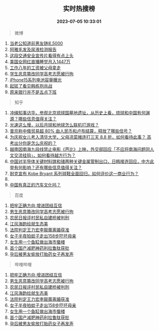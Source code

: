 <div align="center"><h2>实时热搜榜</h2><h4>2023-07-05 10:33:01</h4></div>

> 微博  

1. [当老公知道前男友随礼5000](https://s.weibo.com/weibo?q=%23%E5%BD%93%E8%80%81%E5%85%AC%E7%9F%A5%E9%81%93%E5%89%8D%E7%94%B7%E5%8F%8B%E9%9A%8F%E7%A4%BC5000%23&t=31&band_rank=1&Refer=top)<br />
2. [阿雅毛发及尿液检测报告](https://s.weibo.com/weibo?q=%23%E9%98%BF%E9%9B%85%E6%AF%9B%E5%8F%91%E5%8F%8A%E5%B0%BF%E6%B6%B2%E6%A3%80%E6%B5%8B%E6%8A%A5%E5%91%8A%23&t=31&band_rank=2&Refer=top)<br />
3. [这段交通安全宣传片看得有点上头](https://s.weibo.com/weibo?q=%23%E8%BF%99%E6%AE%B5%E4%BA%A4%E9%80%9A%E5%AE%89%E5%85%A8%E5%AE%A3%E4%BC%A0%E7%89%87%E7%9C%8B%E5%BE%97%E6%9C%89%E7%82%B9%E4%B8%8A%E5%A4%B4%23&t=31&band_rank=3&Refer=top)<br />
4. [美国女网红直播睡觉月入1447万](https://s.weibo.com/weibo?q=%23%E7%BE%8E%E5%9B%BD%E5%A5%B3%E7%BD%91%E7%BA%A2%E7%9B%B4%E6%92%AD%E7%9D%A1%E8%A7%89%E6%9C%88%E5%85%A51447%E4%B8%87%23&t=31&band_rank=4&Refer=top)<br />
5. [工作八年的工资被父母拿走](https://s.weibo.com/weibo?q=%23%E5%B7%A5%E4%BD%9C%E5%85%AB%E5%B9%B4%E7%9A%84%E5%B7%A5%E8%B5%84%E8%A2%AB%E7%88%B6%E6%AF%8D%E6%8B%BF%E8%B5%B0%23&t=31&band_rank=5&Refer=top)<br />
6. [学生恶意篡改同学高考志愿被行拘](https://s.weibo.com/weibo?q=%23%E5%AD%A6%E7%94%9F%E6%81%B6%E6%84%8F%E7%AF%A1%E6%94%B9%E5%90%8C%E5%AD%A6%E9%AB%98%E8%80%83%E5%BF%97%E6%84%BF%E8%A2%AB%E8%A1%8C%E6%8B%98%23&t=31&band_rank=6&Refer=top)<br />
7. [iPhone15系列电池容量曝光](https://s.weibo.com/weibo?q=%23iPhone15%E7%B3%BB%E5%88%97%E7%94%B5%E6%B1%A0%E5%AE%B9%E9%87%8F%E6%9B%9D%E5%85%89%23&t=31&band_rank=7&Refer=top)<br />
8. [起猛了看见韩栋抱肖战](https://s.weibo.com/weibo?q=%23%E8%B5%B7%E7%8C%9B%E4%BA%86%E7%9C%8B%E8%A7%81%E9%9F%A9%E6%A0%8B%E6%8A%B1%E8%82%96%E6%88%98%23&t=31&band_rank=8&Refer=top)<br />
9. [原来银行并不是五点下班](https://s.weibo.com/weibo?q=%23%E5%8E%9F%E6%9D%A5%E9%93%B6%E8%A1%8C%E5%B9%B6%E4%B8%8D%E6%98%AF%E4%BA%94%E7%82%B9%E4%B8%8B%E7%8F%AD%23&t=31&band_rank=9&Refer=top)<br />

> 知乎  

1. [冲绳知事访华，参观北京琉球国墓地遗址，从历史上看，琉球和中国有何渊源？哪些信息值得关注？](https://www.zhihu.com/question/610361691)<br />
2. [光速这么慢，以后月球和地球怎么联机打游戏？](https://www.zhihu.com/question/609921573)<br />
3. [普京称中俄贸易超 80% 由人民币和卢布结算，释放了哪些信号？](https://www.zhihu.com/question/610356466)<br />
4. [为庆祝女儿考入清华大学，父母凉菜摊连打三天 8.8 折，如何看待此事？ 高考出分你是怎么庆祝的？](https://www.zhihu.com/question/609394580)<br />
5. [越南因南海九段线禁止电影《芭比》上映，外交部回应「不应将南海问题同人文交流挂钩」，如何看待越方行为？](https://www.zhihu.com/question/610272972)<br />
6. [中国对半导体关键材料镓和锗两种关键金属管制出口，日韩接连回应，中方此举有何影响？还有哪些信息值得关注？](https://www.zhihu.com/question/610357929)<br />
7. [耐克宣布 Kobe Bryant 系列球鞋全面回归，如何评价这一商业行为？](https://www.zhihu.com/question/610236585)<br />
8. []()<br />
9. [中国有真正的汽车文化吗？](https://www.zhihu.com/question/318609913)<br />

> 百度  

1. [把牢正确方向 增进团结互信](https://www.baidu.com/s?wd=%E6%8A%8A%E7%89%A2%E6%AD%A3%E7%A1%AE%E6%96%B9%E5%90%91+%E5%A2%9E%E8%BF%9B%E5%9B%A2%E7%BB%93%E4%BA%92%E4%BF%A1&sa=fyb_news&rsv_dl=fyb_news)<br />
2. [男生恶意篡改同学高考志愿被行拘](https://www.baidu.com/s?wd=%E7%94%B7%E7%94%9F%E6%81%B6%E6%84%8F%E7%AF%A1%E6%94%B9%E5%90%8C%E5%AD%A6%E9%AB%98%E8%80%83%E5%BF%97%E6%84%BF%E8%A2%AB%E8%A1%8C%E6%8B%98&sa=fyb_news&rsv_dl=fyb_news)<br />
3. [农民日报评村民私自建桥被判刑](https://www.baidu.com/s?wd=%E5%86%9C%E6%B0%91%E6%97%A5%E6%8A%A5%E8%AF%84%E6%9D%91%E6%B0%91%E7%A7%81%E8%87%AA%E5%BB%BA%E6%A1%A5%E8%A2%AB%E5%88%A4%E5%88%91&sa=fyb_news&rsv_dl=fyb_news)<br />
4. [江风海韵绘就生态美](https://www.baidu.com/s?wd=%E6%B1%9F%E9%A3%8E%E6%B5%B7%E9%9F%B5%E7%BB%98%E5%B0%B1%E7%94%9F%E6%80%81%E7%BE%8E&sa=fyb_news&rsv_dl=fyb_news)<br />
5. [法院判定王力宏李靓蕾离婚获准](https://www.baidu.com/s?wd=%E6%B3%95%E9%99%A2%E5%88%A4%E5%AE%9A%E7%8E%8B%E5%8A%9B%E5%AE%8F%E6%9D%8E%E9%9D%93%E8%95%BE%E7%A6%BB%E5%A9%9A%E8%8E%B7%E5%87%86&sa=fyb_news&rsv_dl=fyb_news)<br />
6. [女子半夜拍蚊子走出158步吓坏母亲](https://www.baidu.com/s?wd=%E5%A5%B3%E5%AD%90%E5%8D%8A%E5%A4%9C%E6%8B%8D%E8%9A%8A%E5%AD%90%E8%B5%B0%E5%87%BA158%E6%AD%A5%E5%90%93%E5%9D%8F%E6%AF%8D%E4%BA%B2&sa=fyb_news&rsv_dl=fyb_news)<br />
7. [女生用一个鱼缸做出海市蜃楼](https://www.baidu.com/s?wd=%E5%A5%B3%E7%94%9F%E7%94%A8%E4%B8%80%E4%B8%AA%E9%B1%BC%E7%BC%B8%E5%81%9A%E5%87%BA%E6%B5%B7%E5%B8%82%E8%9C%83%E6%A5%BC&sa=fyb_news&rsv_dl=fyb_news)<br />
8. [首个国产减肥神药利拉鲁肽获批](https://www.baidu.com/s?wd=%E9%A6%96%E4%B8%AA%E5%9B%BD%E4%BA%A7%E5%87%8F%E8%82%A5%E7%A5%9E%E8%8D%AF%E5%88%A9%E6%8B%89%E9%B2%81%E8%82%BD%E8%8E%B7%E6%89%B9&sa=fyb_news&rsv_dl=fyb_news)<br />
9. [孕后被男友偷放打胎药女子再发声](https://www.baidu.com/s?wd=%E5%AD%95%E5%90%8E%E8%A2%AB%E7%94%B7%E5%8F%8B%E5%81%B7%E6%94%BE%E6%89%93%E8%83%8E%E8%8D%AF%E5%A5%B3%E5%AD%90%E5%86%8D%E5%8F%91%E5%A3%B0&sa=fyb_news&rsv_dl=fyb_news)<br />

> 哔哩哔哩  

1. [把牢正确方向 增进团结互信](https://www.baidu.com/s?wd=%E6%8A%8A%E7%89%A2%E6%AD%A3%E7%A1%AE%E6%96%B9%E5%90%91+%E5%A2%9E%E8%BF%9B%E5%9B%A2%E7%BB%93%E4%BA%92%E4%BF%A1&sa=fyb_news&rsv_dl=fyb_news)<br />
2. [男生恶意篡改同学高考志愿被行拘](https://www.baidu.com/s?wd=%E7%94%B7%E7%94%9F%E6%81%B6%E6%84%8F%E7%AF%A1%E6%94%B9%E5%90%8C%E5%AD%A6%E9%AB%98%E8%80%83%E5%BF%97%E6%84%BF%E8%A2%AB%E8%A1%8C%E6%8B%98&sa=fyb_news&rsv_dl=fyb_news)<br />
3. [农民日报评村民私自建桥被判刑](https://www.baidu.com/s?wd=%E5%86%9C%E6%B0%91%E6%97%A5%E6%8A%A5%E8%AF%84%E6%9D%91%E6%B0%91%E7%A7%81%E8%87%AA%E5%BB%BA%E6%A1%A5%E8%A2%AB%E5%88%A4%E5%88%91&sa=fyb_news&rsv_dl=fyb_news)<br />
4. [江风海韵绘就生态美](https://www.baidu.com/s?wd=%E6%B1%9F%E9%A3%8E%E6%B5%B7%E9%9F%B5%E7%BB%98%E5%B0%B1%E7%94%9F%E6%80%81%E7%BE%8E&sa=fyb_news&rsv_dl=fyb_news)<br />
5. [法院判定王力宏李靓蕾离婚获准](https://www.baidu.com/s?wd=%E6%B3%95%E9%99%A2%E5%88%A4%E5%AE%9A%E7%8E%8B%E5%8A%9B%E5%AE%8F%E6%9D%8E%E9%9D%93%E8%95%BE%E7%A6%BB%E5%A9%9A%E8%8E%B7%E5%87%86&sa=fyb_news&rsv_dl=fyb_news)<br />
6. [女子半夜拍蚊子走出158步吓坏母亲](https://www.baidu.com/s?wd=%E5%A5%B3%E5%AD%90%E5%8D%8A%E5%A4%9C%E6%8B%8D%E8%9A%8A%E5%AD%90%E8%B5%B0%E5%87%BA158%E6%AD%A5%E5%90%93%E5%9D%8F%E6%AF%8D%E4%BA%B2&sa=fyb_news&rsv_dl=fyb_news)<br />
7. [女生用一个鱼缸做出海市蜃楼](https://www.baidu.com/s?wd=%E5%A5%B3%E7%94%9F%E7%94%A8%E4%B8%80%E4%B8%AA%E9%B1%BC%E7%BC%B8%E5%81%9A%E5%87%BA%E6%B5%B7%E5%B8%82%E8%9C%83%E6%A5%BC&sa=fyb_news&rsv_dl=fyb_news)<br />
8. [首个国产减肥神药利拉鲁肽获批](https://www.baidu.com/s?wd=%E9%A6%96%E4%B8%AA%E5%9B%BD%E4%BA%A7%E5%87%8F%E8%82%A5%E7%A5%9E%E8%8D%AF%E5%88%A9%E6%8B%89%E9%B2%81%E8%82%BD%E8%8E%B7%E6%89%B9&sa=fyb_news&rsv_dl=fyb_news)<br />
9. [孕后被男友偷放打胎药女子再发声](https://www.baidu.com/s?wd=%E5%AD%95%E5%90%8E%E8%A2%AB%E7%94%B7%E5%8F%8B%E5%81%B7%E6%94%BE%E6%89%93%E8%83%8E%E8%8D%AF%E5%A5%B3%E5%AD%90%E5%86%8D%E5%8F%91%E5%A3%B0&sa=fyb_news&rsv_dl=fyb_news)<br />
